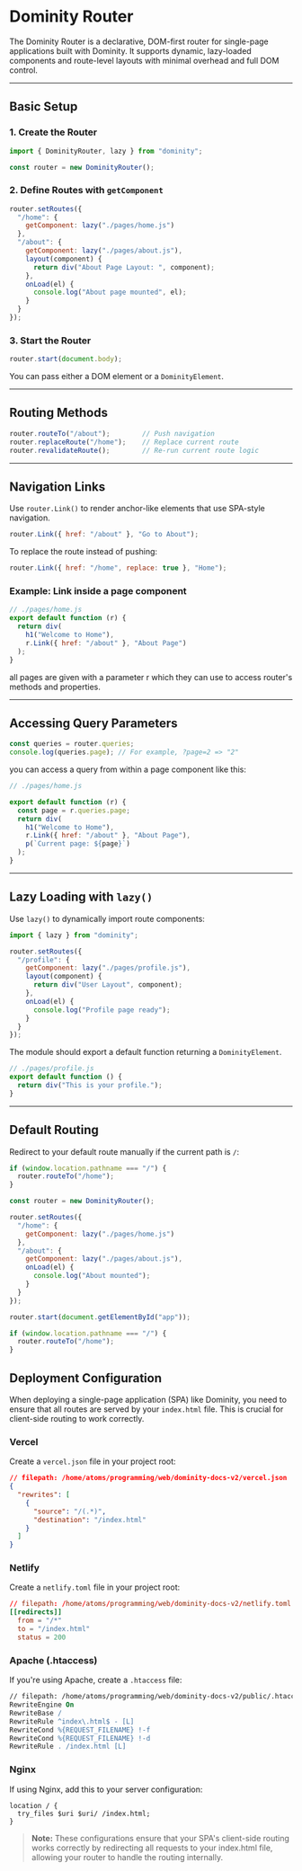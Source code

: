 

# Dominity Router

The Dominity Router is a declarative, DOM-first router for single-page applications built with Dominity. It supports dynamic, lazy-loaded components and route-level layouts with minimal overhead and full DOM control.

---


## Basic Setup

### 1. Create the Router

```js
import { DominityRouter, lazy } from "dominity";

const router = new DominityRouter();
```

### 2. Define Routes with `getComponent`

```js
router.setRoutes({
  "/home": {
    getComponent: lazy("./pages/home.js")
  },
  "/about": {
    getComponent: lazy("./pages/about.js"),
    layout(component) {
      return div("About Page Layout: ", component);
    },
    onLoad(el) {
      console.log("About page mounted", el);
    }
  }
});
```

### 3. Start the Router

```js
router.start(document.body);
```

You can pass either a DOM element or a `DominityElement`.

---

## Routing Methods

```js
router.routeTo("/about");        // Push navigation
router.replaceRoute("/home");    // Replace current route
router.revalidateRoute();        // Re-run current route logic
```

---

## Navigation Links

Use `router.Link()` to render anchor-like elements that use SPA-style navigation.

```js
router.Link({ href: "/about" }, "Go to About");
```

To replace the route instead of pushing:

```js
router.Link({ href: "/home", replace: true }, "Home");
```

### Example: Link inside a page component

```js
// ./pages/home.js
export default function (r) {
  return div(
    h1("Welcome to Home"),
    r.Link({ href: "/about" }, "About Page")
  );
}
```
all pages are given with a parameter r which they can use to access router's methods and properties.

---

## Accessing Query Parameters

```js
const queries = router.queries;
console.log(queries.page); // For example, ?page=2 => "2"
```
you can access a query from within a page component like this:

```js   
// ./pages/home.js  

export default function (r) {
  const page = r.queries.page;
  return div(
    h1("Welcome to Home"),
    r.Link({ href: "/about" }, "About Page"),
    p(`Current page: ${page}`)
  );
}
```



---

## Lazy Loading with `lazy()`

Use `lazy()` to dynamically import route components:

```js
import { lazy } from "dominity";

router.setRoutes({
  "/profile": {
    getComponent: lazy("./pages/profile.js"),
    layout(component) {
      return div("User Layout", component);
    },
    onLoad(el) {
      console.log("Profile page ready");
    }
  }
});
```

The module should export a default function returning a `DominityElement`.

```js
// ./pages/profile.js
export default function () {
  return div("This is your profile.");
}
```

---

## Default Routing

Redirect to your default route manually if the current path is `/`:

```js
if (window.location.pathname === "/") {
  router.routeTo("/home");
}
```

```js
const router = new DominityRouter();

router.setRoutes({
  "/home": {
    getComponent: lazy("./pages/home.js")
  },
  "/about": {
    getComponent: lazy("./pages/about.js"),
    onLoad(el) {
      console.log("About mounted");
    }
  }
});

router.start(document.getElementById("app"));

if (window.location.pathname === "/") {
  router.routeTo("/home");
}
```
## Deployment Configuration
When deploying a single-page application (SPA) like Dominity, you need to ensure that all routes are served by your `index.html` file. This is crucial for client-side routing to work correctly.



### Vercel

Create a `vercel.json` file in your project root:

```json
// filepath: /home/atoms/programming/web/dominity-docs-v2/vercel.json
{
  "rewrites": [
    {
      "source": "/(.*)",
      "destination": "/index.html"
    }
  ]
}
```

### Netlify

Create a `netlify.toml` file in your project root:

```toml
// filepath: /home/atoms/programming/web/dominity-docs-v2/netlify.toml
[[redirects]]
  from = "/*"
  to = "/index.html"
  status = 200
```

### Apache (.htaccess)

If you're using Apache, create a `.htaccess` file:

```apache
// filepath: /home/atoms/programming/web/dominity-docs-v2/public/.htaccess
RewriteEngine On
RewriteBase /
RewriteRule ^index\.html$ - [L]
RewriteCond %{REQUEST_FILENAME} !-f
RewriteCond %{REQUEST_FILENAME} !-d
RewriteRule . /index.html [L]
```

### Nginx

If using Nginx, add this to your server configuration:

```nginx
location / {
  try_files $uri $uri/ /index.html;
}
```

> **Note:** These configurations ensure that your SPA's client-side routing works correctly by redirecting all requests to your index.html file, allowing your router to handle the routing internally.